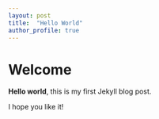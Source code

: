 ```yaml
---
layout: post
title:  "Hello World"
author_profile: true
---
```


# Welcome

**Hello world**, this is my first Jekyll blog post.

I hope you like it!